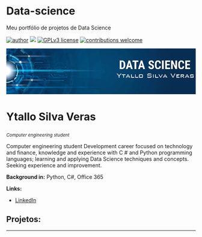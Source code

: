 # Data-science
Meu portfólio de projetos de Data Science

[![author](https://img.shields.io/badge/author-carlosfab-red.svg)](https://www.linkedin.com/in/carlosfab) [![](https://img.shields.io/badge/python-3.7+-blue.svg)](https://www.python.org/downloads/release/python-365/) [![GPLv3 license](https://img.shields.io/badge/License-GPLv3-blue.svg)](http://perso.crans.org/besson/LICENSE.html) [![contributions welcome](https://img.shields.io/badge/contributions-welcome-brightgreen.svg?style=flat)](https://github.com/carlosfab/data_science/issues)

<p align="center">
  <img src="banner.png" >
</p>

# Ytallo Silva Veras
<sub>*Computer engineering student*</sub>

Computer engineering student
Development career focused on technology and finance, knowledge and experience with C # and Python programming languages; learning and applying Data Science techniques and concepts. Seeking experience and improvement.

**Background in:** Python, C#, Office 365

**Links:**
* [LinkedIn](https://www.linkedin.com/in/ytallo-silva-veras-/)


## Projetos:



---
